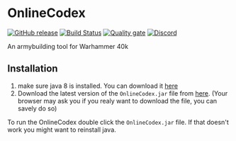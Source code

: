 # OnlineCodex

[![GitHub release](https://img.shields.io/github/release/OnlineCodex/OnlineCodex.svg)](https://github.com/OnlineCodex/OnlineCodex/releases/latest)
[![Build Status](https://travis-ci.org/OnlineCodex/OnlineCodex.svg?branch=master)](https://travis-ci.org/OnlineCodex/OnlineCodex)
[![Quality gate](https://sonarcloud.io/api/project_badges/measure?project=oc&metric=alert_status)](https://sonarcloud.io/dashboard?id=oc)
[![Discord](https://img.shields.io/discord/483911587741040659.svg)](https://discord.gg/89gv465)

An armybuilding tool for Warhammer 40k

## Installation

1. make sure java 8 is installed. You can download it [here](https://java.com/en/download/)
2. Download the latest version of the `OnlineCodex.jar` file from [here](https://github.com/OnlineCodex/OnlineCodex/releases/latest). (Your browser may ask you if you realy want to download the file, you can savely do so)

To run the OnlineCodex double click the `OnlineCodex.jar` file. If that doesn't work you might want to reinstall java.
